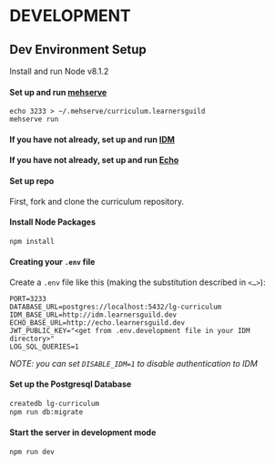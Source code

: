# DEVELOPMENT

## Dev Environment Setup

Install and run Node v8.1.2

#### Set up and run [mehserve](https://github.com/timecounts/mehserve)
```
echo 3233 > ~/.mehserve/curriculum.learnersguild
mehserve run
```

#### If you have not already, set up and run [IDM](https://github.com/LearnersGuild/idm/)

#### If you have not already, set up and run [Echo](https://github.com/LearnersGuild/echo/)

#### Set up repo

First, fork and clone the curriculum repository.

#### Install Node Packages

```bash
npm install
```

#### Creating your `.env` file

Create a `.env` file like this (making the substitution described in `<…>`):

```
PORT=3233
DATABASE_URL=postgres://localhost:5432/lg-curriculum
IDM_BASE_URL=http://idm.learnersguild.dev
ECHO_BASE_URL=http://echo.learnersguild.dev
JWT_PUBLIC_KEY="<get from .env.development file in your IDM directory>"
LOG_SQL_QUERIES=1
```

_NOTE: you can set `DISABLE_IDM=1` to disable authentication to IDM_

#### Set up the Postgresql Database

```sh
createdb lg-curriculum
npm run db:migrate
```

#### Start the server in development mode

```sh
npm run dev
```
